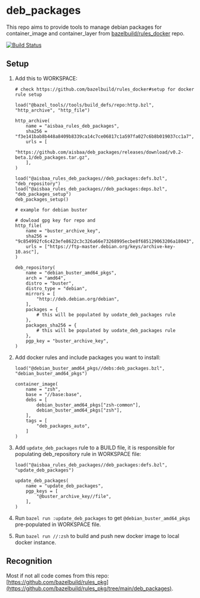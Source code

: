 # deb_packages

This repo aims to provide tools to manage debian packages for container_image
and container_layer from
[bazelbuild/rules_docker](https://github.com/bazelbuild/rules_docker) repo.

[![Build Status](https://travis-ci.org/aisbaa/deb_packages.svg?branch=main)](https://travis-ci.org/aisbaa/deb_packages)

## Setup

1. Add this to WORKSPACE:

   ```bzl
   # check https://github.com/bazelbuild/rules_docker#setup for docker rule setup

   load("@bazel_tools//tools/build_defs/repo:http.bzl", "http_archive", "http_file")

   http_archive(
       name = "aisbaa_rules_deb_packages",
       sha256 = "f3e141bab8b448a8409b8339ca14c7ce06817c1a597fa027c6b8b019037cc1a7",
       urls = [
           "https://github.com/aisbaa/deb_packages/releases/download/v0.2-beta.1/deb_packages.tar.gz",
       ],
   )

   load("@aisbaa_rules_deb_packages//deb_packages:defs.bzl", "deb_repository")
   load("@aisbaa_rules_deb_packages//deb_packages:deps.bzl", "deb_packages_setup")
   deb_packages_setup()

   # example for debian buster

   # dowload gpg key for repo and
   http_file(
       name = "buster_archive_key",
       sha256 = "9c854992fc6c423efe8622c3c326a66e73268995ecbe8f685129063206a18043",
       urls = ["https://ftp-master.debian.org/keys/archive-key-10.asc"],
   )

   deb_repository(
       name = "debian_buster_amd64_pkgs",
       arch = "amd64",
       distro = "buster",
       distro_type = "debian",
       mirrors = [
           "http://deb.debian.org/debian",
       ],
       packages = {
           # this will be populated by uodate_deb_packages rule
       },
       packages_sha256 = {
           # this will be populated by uodate_deb_packages rule
       },
       pgp_key = "buster_archive_key",
   )
   ```

2. Add docker rules and include packages you want to install:

   ```bzl
   load("@debian_buster_amd64_pkgs//debs:deb_packages.bzl", "debian_buster_amd64_pkgs")

   container_image(
       name = "zsh",
       base = "//base:base",
       debs = [
           debian_buster_amd64_pkgs["zsh-common"],
           debian_buster_amd64_pkgs["zsh"],
       ],
       tags = [
           "deb_packages_auto",
       ]
   )
   ```

3. Add `update_deb_packages` rule to a BUILD file, it is responsible for
   populating deb_repository rule in WORKSPACE file:

   ```
   load("@aisbaa_rules_deb_packages//deb_packages:defs.bzl", "update_deb_packages")

   update_deb_packages(
       name = "update_deb_packages",
       pgp_keys = [
           "@buster_archive_key//file",
       ],
   )
   ```

4. Run `bazel run :update_deb_packages` to get `@debian_buster_amd64_pkgs`
   pre-populated in WORKSPACE file.

5. Run `bazel run //:zsh` to build and push new docker image to local docker
   instance.


## Recognition

Most if not all code comes from this repo:
[https://github.com/bazelbuild/rules_pkg](https://github.com/bazelbuild/rules_pkg/tree/main/deb_packages).
